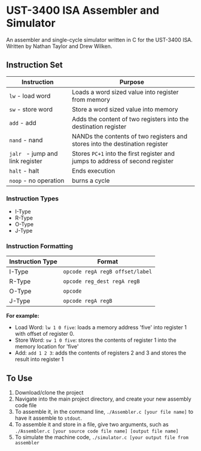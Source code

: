 # UST-3400 ISA Assembler and Simulator
An assembler and single-cycle simulator written in C for the UST-3400 ISA. Written by Nathan Taylor and Drew Wilken.

## Instruction Set ##
Instruction  | Purpose
------------- | -------------
`lw` - load word | Loads a word sized value into register from memory
`sw` - store word | Store a word sized value into memory
`add` - add | Adds the content of two registers into the destination register
 `nand` - nand | NANDs the contents of two registers and stores into the destination register
 `jalr ` - jump and link register | Stores `PC+1` into the first register and jumps to address of second register
 `halt` - halt | Ends execution
 `noop` - no operation | burns a cycle
 
 ### Instruction Types ###
 * I-Type
 * R-Type
 * O-Type
 * J-Type
 
 ### Instruction Formatting ###
 
 Instruction Type | Format
 -----------------|--------------
 I-Type | `opcode regA regB offset/label`
 R-Type | `opcode reg_dest regA regB`
 O-Type | `opcode`
 J-Type | `opcode regA regB`
 
 **For example:**
 * Load Word: `lw 1 0 five`: loads a memory address 'five' into register 1 with offset of register 0.
 * Store Word: `sw 1 0 five`: stores the contents of register 1 into the memory location for 'five'
 * Add: `add 1 2 3`: adds the contents of registers 2 and 3 and stores the result into register 1
 
 ## To Use ##
 
 1. Download/clone the project
 2. Navigate into the main project directory, and create your new assembly code file
 3. To assemble it, in the command line, `./Assembler.c [your file name]` to have it assemble to `stdout`. 
 4. To assemble it and store in a file, give two arguments, such as `./Assembler.c [your source code file name] [output file name]`
 5. To simulate the machine code, `./simulator.c [your output file from assembler` 
